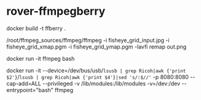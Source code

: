 # rover-ffmpegberry

docker build -t ffberry .

/root/ffmpeg_sources/ffmpeg/ffmpeg -i fisheye_grid_input.jpg -i fisheye_grid_xmap.pgm -i fisheye_grid_ymap.pgm -lavfi remap out.png

docker run -it ffmpeg bash

docker run -it --device=/dev/bus/usb/`lsusb | grep Ricoh|awk {'print $2'}`/`lsusb | grep Ricoh|awk {'print $4'}|sed 's/:$//'` -p 8080:8080 --cap-add=ALL --privileged -v /lib/modules:/lib/modules -v=/dev:/dev --entrypoint="bash" ffmpeg

